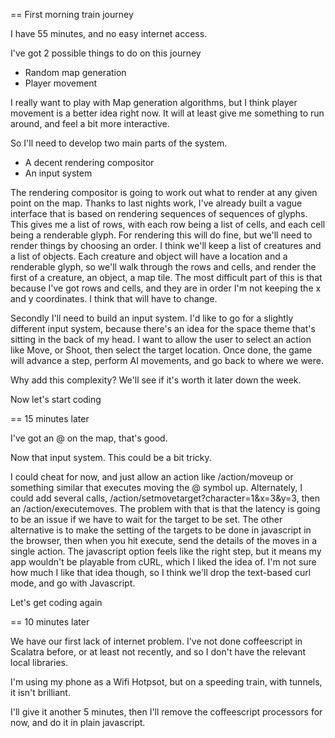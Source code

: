 == First morning train journey

I have 55 minutes, and no easy internet access.

I've got 2 possible things to do on this journey

  * Random map generation
  * Player movement

I really want to play with Map generation algorithms, but I think player movement is a better idea right now.  It will at least give me something to run around, and feel a bit more interactive.

So I'll need to develop two main parts of the system.
  * A decent rendering compositor
  * An input system

The rendering compositor is going to work out what to render at any given point on the map.
Thanks to last nights work, I've already built a vague interface that is based on rendering sequences of sequences of glyphs.
This gives me a list of rows, with each row being a list of cells, and each cell being a renderable glyph.
For rendering this will do fine, but we'll need to render things by choosing an order.
I think we'll keep a list of creatures and a list of objects.  Each creature and object will have a location and a renderable glyph, so we'll walk through the rows and cells, and render the first of a creature, an object, a map tile.
The most difficult part of this is that because I've got rows and cells, and they are in order I'm not keeping the x and y coordinates.  I think that will have to change.

Secondly I'll need to build an input system.  I'd like to go for a slightly different input system, because there's an idea for the space theme that's sitting in the back of my head.  I want to allow the user to select an action like Move, or Shoot, then select the target location.  Once done, the game will advance a step, perform AI movements, and go back to where we were.

Why add this complexity?  We'll see if it's worth it later down the week.

Now let's start coding

== 15 minutes later

I've got an @ on the map, that's good.

Now that input system.  This could be a bit tricky.

I could cheat for now, and just allow an action like /action/moveup or something similar that executes moving the @ symbol up.
Alternately, I could add several calls, /action/setmovetarget?character=1&x=3&y=3, then an /action/executemoves.  The problem with that is that the latency is going to be an issue if we have to wait for the target to be set.
The other alternative is to make the setting of the targets to be done in javascript in the browser, then when you hit execute, send the details of the moves in a single action.
The javascript option feels like the right step, but it means my app wouldn't be playable from cURL, which I liked the idea of.  I'm not sure how much I like that idea though, so I think we'll drop the text-based curl mode, and go with Javascript.

Let's get coding again

== 10 minutes later

We have our first lack of internet problem.  I've not done coffeescript in Scalatra before, or at least not recently, and so I don't have the relevant local libraries.

I'm using my phone as a Wifi Hotpsot, but on a speeding train, with tunnels, it isn't brilliant.

I'll give it another 5 minutes, then I'll remove the coffeescript processors for now, and do it in plain javascript.
